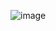 ![image](https://user-images.githubusercontent.com/94825943/163842755-c1fb776a-aee2-487a-be9f-9a91fb0077ee.png)
